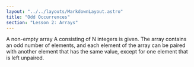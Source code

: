 ```yaml
---
layout: "../../layouts/MarkdownLayout.astro"
title: "Odd Occurrences"
section: "Lesson 2: Arrays"
---
```


A non-empty array A consisting of N integers is given. The array contains an odd number of elements, and each element of the array can be paired with another element that has the same value, except for one element that is left unpaired.

